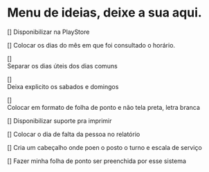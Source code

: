 # Menu de ideias, deixe a sua aqui.

[]
    Disponibilizar na PlayStore

[]
    Colocar os dias do mês em que foi consultado o horário.

[]  
    Separar os dias úteis dos dias comuns

[]  
    Deixa explicito os sabados e domingos 

[]      
    Colocar em formato de folha de ponto e não tela preta, letra branca

[]
    Disponibilizar suporte pra imprimir

[]
    Colocar o dia de falta da pessoa no relatório

[]
    Cria um cabeçalho onde poen o posto o turno e escala de serviço

[]
    Fazer minha folha de ponto ser preenchida por esse sistema
